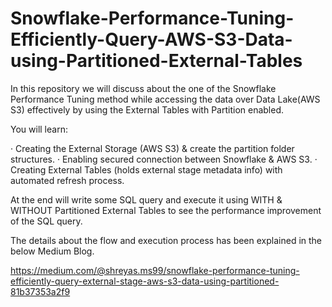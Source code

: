# Snowflake-Performance-Tuning-Efficiently-Query-AWS-S3-Data-using-Partitioned-External-Tables

In this repository we will discuss about the one of the Snowflake Performance Tuning method while accessing the data over Data Lake(AWS S3) effectively by using the External Tables with Partition enabled.

You will learn:

·        Creating the External Storage (AWS S3) & create the partition folder structures.
·        Enabling secured connection between Snowflake & AWS S3.
·        Creating External Tables (holds external stage metadata info) with automated refresh process.

At the end will write some SQL query and execute it using WITH & WITHOUT Partitioned External Tables to see the performance improvement of the SQL query.

The details about the flow and execution process has been explained in the below Medium Blog.

https://medium.com/@shreyas.ms99/snowflake-performance-tuning-efficiently-query-external-stage-aws-s3-data-using-partitioned-81b37353a2f9
